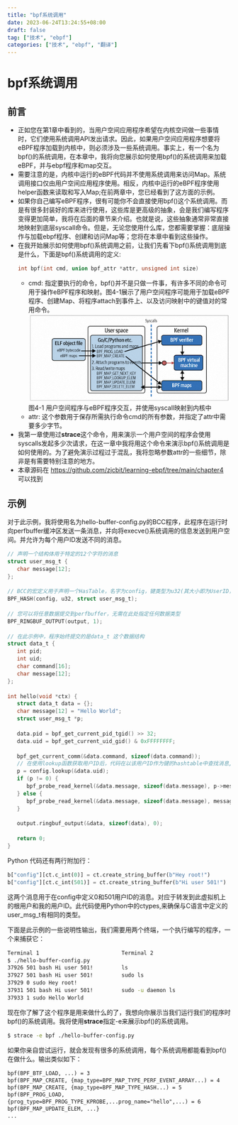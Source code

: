 ```yaml
---
title: "bpf系统调用"
date: 2023-06-24T13:24:55+08:00
draft: false
tag: ["技术", "ebpf"]
categories: ["技术", "ebpf", "翻译"]
---
```

# bpf系统调用
## 前言
- 正如您在第1章中看到的，当用户空间应用程序希望在内核空间做一些事情时，它们使用系统调用API发出请求。因此，如果用户空间应用程序想要将eBPF程序加载到内核中，则必须涉及一些系统调用。事实上，有一个名为bpf()的系统调用，在本章中，我将向您展示如何使用bpf()的系统调用来加载eBPF，并与ebpf程序和map交互。
- 需要注意的是，内核中运行的eBPF代码并不使用系统调用来访问Map。系统调用接口仅由用户空间应用程序使用。相反，内核中运行的eBPF程序使用helper函数来读取和写入Map;在前两章中，您已经看到了这方面的示例。
- 如果你自己编写eBPF程序，很有可能你不会直接使用bpf()这个系统调用。而是有很多封装好的库来进行使用，这些库是更高级的抽象，会是我们编写程序变得更加简单，我将在后面的章节来介绍。也就是说，这些抽象通常非常直接地映射到底层syscall命令。但是，无论您使用什么库，您都需要掌握：底层操作与加载ebpf程序、创建和访问Map等；您将在本章中看到这些操作。
- 在我开始展示如何使用bpf()系统调用之前，让我们先看下bpf()系统调用到底是什么，下面是bpf()系统调用的定义:
  ```c
  int bpf(int cmd, union bpf_attr *attr, unsigned int size)
  ```
  * cmd: 指定要执行的命令，bpf()并不是只做一件事，有许多不同的命令可用于操作eBPF程序和映射。图4-1展示了用户空间程序可能用于加载eBPF程序、创建Map、将程序attach到事件上、以及访问映射中的键值对的常用命令。
  ![4-1](/assets/images/bpf/4-1.png "Figure 4-1")
   图4-1 用户空间程序与eBPF程序交互，并使用syscall映射到内核中
  * attr: 这个参数用于保存所需执行命令cmd的所有参数，并指定了attr中需要多少字节。
- 我第一章使用过**strace**这个命令，用来演示一个用户空间的程序会使用syscalls发起多少次请求，在这一章中我将用这个命令来演示bpf()系统调用是如何使用的。为了避免演示过程过于混乱，我将忽略参数attr的一些细节，除非是有需要特别注意的地方。
- 本章源码在 https://github.com/zjcbit/learning-ebpf/tree/main/chapter4 可以找到
## 示例
对于此示例，我将使用名为hello-buffer-config.py的BCC程序，此程序在运行时向perfbuffer缓冲区发送一条消息，并向将execve()系统调用的信息发送到用户空间。并允许为每个用户ID发送不同的消息。
```c
// 声明一个结构体用于特定的12个字符的消息
struct user_msg_t {
   char message[12];
};

// BCC的宏定义用于声明一个HasTable，名字为config，键类型为u32(其大小即为UserID，如果你没有指定type，则默认K、V都是u64)，值为user_msg_t
BPF_HASH(config, u32, struct user_msg_t);

// 您可以将任意数据提交到perfbuffer，无需在此处指定任何数据类型
BPF_RINGBUF_OUTPUT(output, 1); 

// 在此示例中，程序始终提交的是data_t 这个数据结构
struct data_t {     
   int pid;
   int uid;
   char command[16];
   char message[12];
};

int hello(void *ctx) {
   struct data_t data = {}; 
   char message[12] = "Hello World";
   struct user_msg_t *p;

   data.pid = bpf_get_current_pid_tgid() >> 32;
   data.uid = bpf_get_current_uid_gid() & 0xFFFFFFFF;

   bpf_get_current_comm(&data.command, sizeof(data.command));
   // 在使用lookup函数获取用户ID后，代码在以该用户ID作为键的hashtable中查找消息, 如果有匹配的消息则发送此消息，否则使用Hello World
   p = config.lookup(&data.uid);
   if (p != 0) {
      bpf_probe_read_kernel(&data.message, sizeof(data.message), p->message);       
   } else {
      bpf_probe_read_kernel(&data.message, sizeof(data.message), message); 
   }

   output.ringbuf_output(&data, sizeof(data), 0); 
 
   return 0;
}
```
Python 代码还有两行附加行：
```python
b["config"][ct.c_int(0)] = ct.create_string_buffer(b"Hey root!")
b["config"][ct.c_int(501)] = ct.create_string_buffer(b"Hi user 501!")
```
这两个消息用于在config中定义0和501用户ID的消息。对应于转发到此虚拟机上的根用户和我的用户ID。此代码使用Python中的ctypes,来确保与C语言中定义的user_msg_t有相同的类型。

下面是此示例的一些说明性输出，我们需要用两个终端，一个执行编写的程序，一个来捕获它：
```bash
Terminal 1                          Terminal 2
$ ./hello-buffer-config.py
37926 501 bash Hi user 501!         ls
37927 501 bash Hi user 501!         sudo ls
37929 0 sudo Hey root!
37931 501 bash Hi user 501!         sudo -u daemon ls
37933 1 sudo Hello World
```
现在你了解了这个程序是用来做什么的了，我想向你展示当我们运行我们的程序时bpf()的系统调用。我将使用**strace**指定-e来展示bpf()的系统调用。
``` bash
$ strace -e bpf ./hello-buffer-config.py
```
如果你亲自尝试运行，就会发现有很多的系统调用，每个系统调用都能看到bpf()在做什么。输出类似如下：
```
bpf(BPF_BTF_LOAD, ...) = 3
bpf(BPF_MAP_CREATE, {map_type=BPF_MAP_TYPE_PERF_EVENT_ARRAY...) = 4
bpf(BPF_MAP_CREATE, {map_type=BPF_MAP_TYPE_HASH...) = 5
bpf(BPF_PROG_LOAD, {prog_type=BPF_PROG_TYPE_KPROBE,...prog_name="hello",...) = 6
bpf(BPF_MAP_UPDATE_ELEM, ...}
...
```